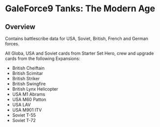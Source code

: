 # GaleForce9 Tanks: The Modern Age

## Overview

Contains battlescribe data for USA, Soviet, British, French and German forces.

All Globa, USA and Soviet cards from Starter Set
Hero, crew and upgrade cards from the following Expansions:
* British Cheiftain
* British Scimitar
* British Striker
* British Swingfire
* British	Lynx Helicopter
* USA	M1 Abrams
* USA	M60 Patton
* USA	LAV
* USA	M901 ITV
* Soviet T-55
* Soviet T-72

